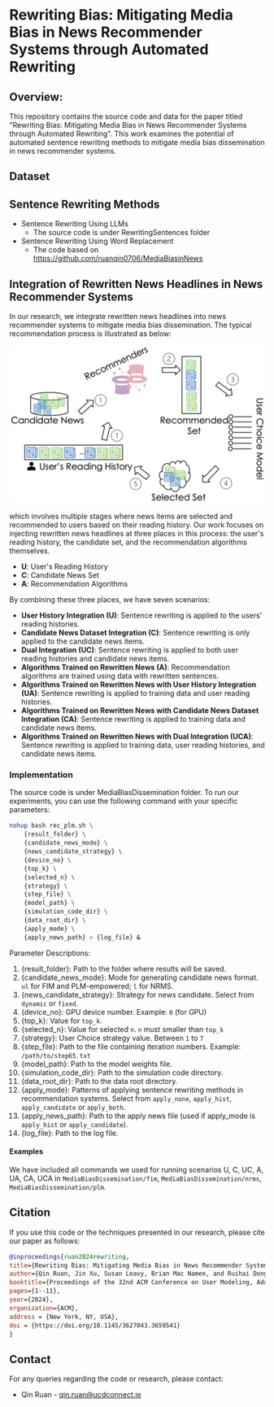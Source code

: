 # Rewriting Bias: Mitigating Media Bias in News Recommender Systems through Automated Rewriting

## Overview:

This repository contains the source code and data for the paper titled "Rewriting Bias: Mitigating Media Bias in News Recommender Systems through Automated Rewriting".
This work examines the potential of automated sentence rewriting methods to mitigate media bias dissemination in news recommender systems.


## Dataset

## Sentence Rewriting Methods

- Sentence Rewriting Using LLMs 
    - The source code is under RewritingSentences folder
- Sentence Rewriting Using Word Replacement
    - The code based on https://github.com/ruanqin0706/MediaBiasinNews
    

## Integration of Rewritten News Headlines in News Recommender Systems

In our research, we integrate rewritten news headlines into news recommender systems to mitigate media bias dissemination. 
The typical recommendation process is illustrated as below: 

![Figure 1](Figures/typical_recommendation_process.png)
    

which involves multiple stages where news items are selected and recommended to users based on their reading history. 
Our work focuses on injecting rewritten news headlines at three places in this process: the user's reading history, the candidate set, and the recommendation algorithms themselves.

- **U**: User's Reading History
- **C**: Candidate News Set
- **A**: Recommendation Algorithms

By combining these three places, we have seven scenarios:

- **User History Integration (U)**: Sentence rewriting is applied to the users’ reading histories.
- **Candidate News Dataset Integration (C)**: Sentence rewriting is only applied to the candidate news items.
- **Dual Integration (UC)**: Sentence rewriting is applied to both user reading histories and candidate news items.
- **Algorithms Trained on Rewritten News (A)**: Recommendation algorithms are trained using data with rewritten sentences.
- **Algorithms Trained on Rewritten News with User History Integration (UA)**: Sentence rewriting is applied to training data and user reading histories.
- **Algorithms Trained on Rewritten News with Candidate News Dataset Integration (CA)**: Sentence rewriting is applied to training data and candidate news items.
- **Algorithms Trained on Rewritten News with Dual Integration (UCA)**: Sentence rewriting is applied to training data, user reading histories, and candidate news items.

### Implementation

The source code is under MediaBiasDissemination folder. To run our experiments, you can use the following command with your specific parameters: 

```bash
nohup bash rec_plm.sh \
    {result_folder} \
    {candidate_news_mode} \
    {news_candidate_strategy} \
    {device_no} \
    {top_k} \ 
    {selected_n} \
    {strategy} \ 
    {step_file} \ 
    {model_path} \
    {simulation_code_dir} \
    {data_root_dir} \
    {apply_mode} \ 
    {apply_news_path} > {log_file} &
```

Parameter Descriptions:

1. {result_folder}: Path to the folder where results will be saved.
2. {candidate_news_mode}: Mode for generating candidate news format. `ul` for FIM and PLM-empowered; `l` for NRMS.
3. {news_candidate_strategy}: Strategy for news candidate. Select from `dynamic` or `fixed`.
4. {device_no}: GPU device number. Example: `0` (for GPU)
5. {top_k}: Value for `top_k`.
6. {selected_n}: Value for selected `n`. `n` must smaller than `top_k`
7. {strategy}: User Choice strategy value. Between `1` to `7`
8. {step_file}: Path to the file containing iteration numbers. Example: `/path/to/step65.txt`
9. {model_path}: Path to the model weights file. 
10. {simulation_code_dir}: Path to the simulation code directory.
11. {data_root_dir}: Path to the data root directory.
12. {apply_mode}: Patterns of applying sentence rewriting methods in recommendation systems. 
                  Select from `apply_none`, `apply_hist`, `apply_candidate` or `apply_both`.
13. {apply_news_path}: Path to the apply news file (used if apply_mode is `apply_hist` or `apply_candidate`).
14. {log_file}: Path to the log file.

#### Examples
We have included all commands we used for running scenarios U, C, UC, A, UA, CA, UCA in `MediaBiasDissemination/fim`, `MediaBiasDissemination/nrms`, `MediaBiasDissemination/plm`.  


## Citation
If you use this code or the techniques presented in our research, please cite our paper as follows:

```bibtex
@inproceedings{ruan2024rewriting,
title={Rewriting Bias: Mitigating Media Bias in News Recommender Systems through Automated Rewriting},
author={Qin Ruan, Jin Xu, Susan Leavy, Brian Mac Namee, and Ruihai Dong},
booktitle={Proceedings of the 32nd ACM Conference on User Modeling, Adaptation and Personalization (UMAP '24)},
pages={1--11},
year={2024},
organization={ACM},
address = {New York, NY, USA},
doi = {https://doi.org/10.1145/3627043.3659541}
}
```

## Contact
For any queries regarding the code or research, please contact:

- Qin Ruan - <qin.ruan@ucdconnect.ie> 

